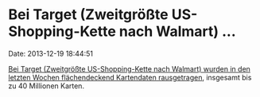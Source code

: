 Bei Target (Zweitgrößte US-Shopping-Kette nach Walmart) \...
============================================================

Date: 2013-12-19 18:44:51

[Bei Target (Zweitgrößte US-Shopping-Kette nach Walmart) wurden in den
letzten Wochen flächendeckend Kartendaten
rausgetragen](http://krebsonsecurity.com/2013/12/sources-target-investigating-data-breach/),
insgesamt bis zu 40 Millionen Karten.
